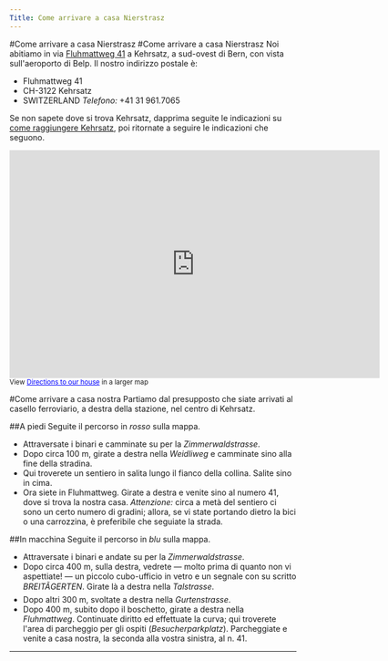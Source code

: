 ```yaml
---
Title: Come arrivare a casa Nierstrasz
---
```

#Come arrivare a casa Nierstrasz
#Come arrivare a casa Nierstrasz
Noi abitiamo in via [Fluhmattweg 41](http://map.search.ch/3122-kehrsatz/fluhmattweg-41.it.html) a Kehrsatz, a sud-ovest di Bern, con vista sull'aeroporto di Belp. Il nostro indirizzo postale è:

- Fluhmattweg 41 
- CH-3122 Kehrsatz 
- SWITZERLAND 
*Telefono:* \+41 31 961.7065 

Se non sapete dove si trova Kehrsatz, dapprima seguite le indicazioni su [come raggiungere Kehrsatz](%base_url%/staff/oscar/kehrsatz-it), poi ritornate a seguire le indicazioni che seguono.

<iframe width="650" height="400" frameborder="0" scrolling="no" marginheight="0" marginwidth="0" src="http://maps.google.com/maps/ms?hl=en&amp;ie=UTF8&amp;msa=0&amp;msid=110476830793224828628.00046cafd248d8a595b14&amp;ll=46.909856,7.469158&amp;spn=0.006926,0.013915&amp;output=embed"></iframe><br /><small>View <a href="http://maps.google.com/maps/ms?hl=en&amp;ie=UTF8&amp;msa=0&amp;msid=110476830793224828628.00046cafd248d8a595b14&amp;ll=46.909856,7.469158&amp;spn=0.006926,0.013915&amp;source=embed" style="color:#0000FF;text-align:left">Directions to our house</a> in a larger map</small>

#Come arrivare a casa nostra
Partiamo dal presupposto che siate arrivati al casello ferroviario, a destra della stazione, nel centro di Kehrsatz.

##A piedi
Seguite il percorso in *rosso* sulla mappa.

- Attraversate i binari e camminate su per la *Zimmerwaldstrasse*.
- Dopo circa 100 m, girate a destra nella *Weidliweg* e camminate sino alla fine della stradina.
- Qui troverete un sentiero in salita lungo il fianco della collina. Salite sino in cima.
- Ora siete in Fluhmattweg. Girate a destra e venite sino al numero 41, dove si trova la nostra casa.
*Attenzione:* circa a metà del sentiero ci sono un certo numero di gradini; allora, se vi state portando dietro la bici o una carrozzina, è preferibile che seguiate la strada.

##In macchina
Seguite il percorso in *blu* sulla mappa.

- Attraversate i binari e andate su per la *Zimmerwaldstrasse*.
- Dopo circa 400 m, sulla destra, vedrete &mdash; molto prima di quanto non vi aspettiate! &mdash; un piccolo cubo-ufficio in vetro e un segnale con su scritto *BREITÃGERTEN*. Girate là a destra nella *Talstrasse*.
- Dopo altri 300 m, svoltate a destra nella *Gurtenstrasse*.
- Dopo 400 m, subito dopo il boschetto, girate a destra nella *Fluhmattweg*. Continuate diritto ed effettuate la curva; qui troverete l'area di parcheggio per gli ospiti (*Besucherparkplatz*). Parcheggiate e venite a casa nostra, la seconda alla vostra sinistra, al n. 41.

---
